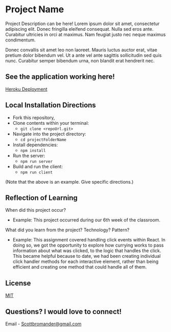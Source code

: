 # Project Name

Project Description can be here! Lorem ipsum dolor sit amet, consectetur adipiscing elit. Donec fringilla eleifend consequat. Nulla sed eros ante. Curabitur ultricies in orci at maximus. Nam feugiat justo nec neque maximus condimentum. 

Donec convallis sit amet leo non laoreet. Mauris luctus auctor erat, vitae pretium dolor bibendum vel. Ut a ante vel ante sagittis sollicitudin sed quis nunc. Curabitur semper bibendum urna, non blandit erat hendrerit nec.

## See the application working here!

[Heroku Deployment](www.google.com)

## Local Installation Directions

- Fork this repository,
- Clone contents within your terminal:
   - `git clone <repoUrl.git>`
- Navigate into the project directory:
   - `cd projectFolderName`
- Install dependencies:
   - `npm install`
- Run the server:
   - `npm run server`
- Build and run the client:
   - `npm run client`

(Note that the above is an example. Give specific directions.)

## Reflection of Learning

When did this project occur?
   - Example: This project occurred during our 6th week of the classroom.

What did you learn from the project? Technology? Pattern?
   - Example: This assignment covered handling click events within React. In doing so, we got the opportunity to explore how currying works to pass information about what was clicked, to the logic that handles the click. This became helpful because to date, we had been creating individual click handler methods for each interactive element, rather than being efficient and creating one method that could handle all of them.

## License
[MIT](https://choosealicense.com/licenses/mit/)

## Questions? I would love to connect!
Email - [Scottbromander@gmail.com](scottbromander@gmail.com)
